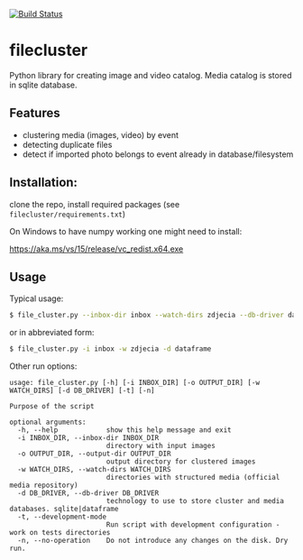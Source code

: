[![Build Status](https://semaphoreci.com/api/v1/izikeros/filecluster/branches/master/shields_badge.svg)](https://semaphoreci.com/izikeros/filecluster)
# filecluster
Python library for creating image and video catalog. Media catalog is stored in sqlite database.

## Features
- clustering media (images, video) by event
- detecting duplicate files
- detect if imported photo belongs to event already in database/filesystem

## Installation:
clone the repo, install required packages (see `filecluster/requirements.txt`)

On Windows to have numpy working one might need to install:

https://aka.ms/vs/15/release/vc_redist.x64.exe

## Usage
Typical usage:
```bash
$ file_cluster.py --inbox-dir inbox --watch-dirs zdjecia --db-driver dataframe
```

or in abbreviated form:

```bash
$ file_cluster.py -i inbox -w zdjecia -d dataframe
```
Other run options:
```
usage: file_cluster.py [-h] [-i INBOX_DIR] [-o OUTPUT_DIR] [-w WATCH_DIRS] [-d DB_DRIVER] [-t] [-n]

Purpose of the script

optional arguments:
  -h, --help            show this help message and exit
  -i INBOX_DIR, --inbox-dir INBOX_DIR
                        directory with input images
  -o OUTPUT_DIR, --output-dir OUTPUT_DIR
                        output directory for clustered images
  -w WATCH_DIRS, --watch-dirs WATCH_DIRS
                        directories with structured media (official media repository)
  -d DB_DRIVER, --db-driver DB_DRIVER
                        technology to use to store cluster and media databases. sqlite|dataframe
  -t, --development-mode
                        Run script with development configuration - work on tests directories
  -n, --no-operation    Do not introduce any changes on the disk. Dry run.

```
